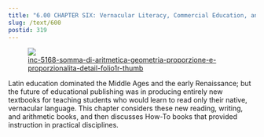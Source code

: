 ```yaml
---
title: "6.00 CHAPTER SIX: Vernacular Literacy, Commercial Education, and How To Do Stuff"
slug: /text/600
postid: 319
---
```

<figure class="mkdn-figure">
    <a href="/images_full/6.00_Chapter_Six/Inc.-5168,-Somma-di-aritmetica,-geometria,-proporzione-e-proporzionalita,-DETAIL-folio.1r.jpg" class="mkdn-image-link">
    <img class="mkdn-image" src="/images_full/6.00_Chapter_Six/Inc.-5168,-Somma-di-aritmetica,-geometria,-proporzione-e-proporzionalita,-DETAIL-folio.1r.jpg" />
    <figcaption class="mkdn-figcaption">inc-5168-somma-di-aritmetica-geometria-proporzione-e-proporzionalita-detail-folio1r-thumb</figcaption>
    </a>
</figure>

Latin education dominated the Middle Ages and the early Renaissance; but the future of educational publishing was in producing entirely new textbooks for teaching students who would learn to read only their native, vernacular language. This chapter considers these new reading, writing, and arithmetic books, and then discusses How-To books that provided instruction in practical disciplines.
